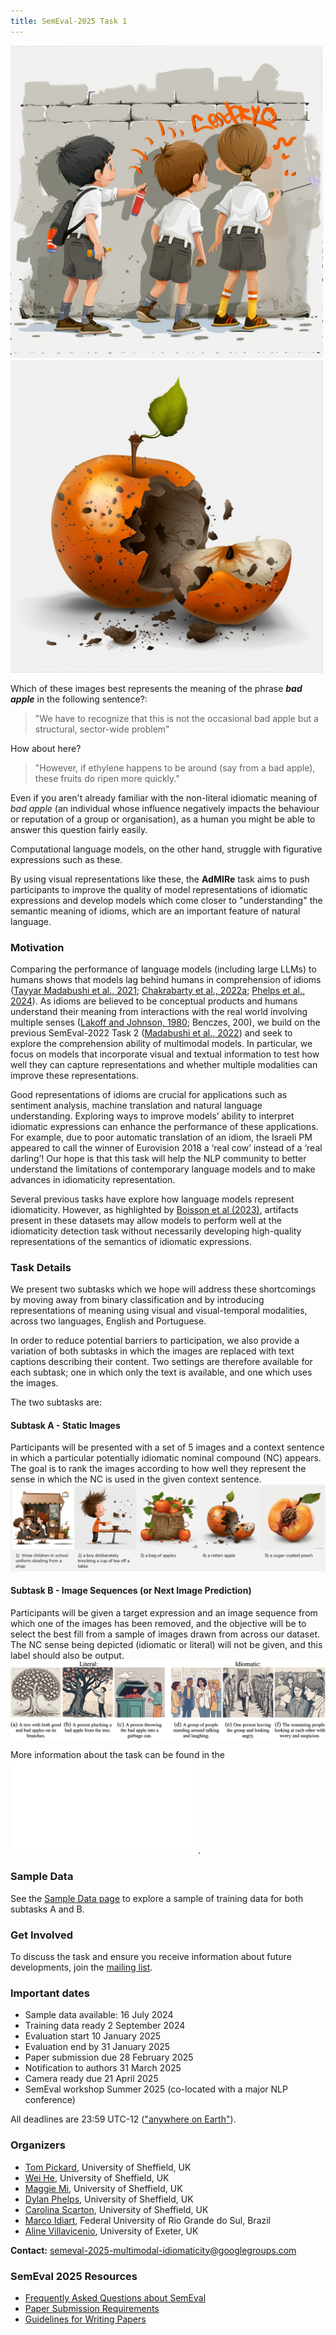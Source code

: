 ```yaml
---
title: SemEval-2025 Task 1
---
```


<img src="docs/assets/1.png" width="500">  <img src="docs/assets/4.png" width="500">

Which of these images best represents the meaning of the phrase ___bad apple___ in the following sentence?:

> "We have to recognize that this is not the occasional bad apple but a structural, sector-wide problem"

How about here?

> "However, if ethylene happens to be around (say from a bad apple), these fruits do ripen more quickly."

Even if you aren't already familiar with the non-literal idiomatic meaning of _bad apple_ (an individual whose influence negatively impacts the behaviour or reputation of a group or organisation), as a human you might be able to answer this question fairly easily.

Computational language models, on the other hand, struggle with figurative expressions such as these.

By using visual representations like these, the __AdMIRe__ task aims to push participants to improve the quality of model representations of idiomatic expressions and develop models which come closer to "understanding" the semantic meaning of idioms, which are an important feature of natural language.


### Motivation
Comparing the performance of language models (including large LLMs) to humans shows that models lag behind humans in comprehension of idioms ([Tayyar Madabushi et al., 2021](https://doi.org/10.18653/v1/2021.findings-emnlp.294); [Chakrabarty et al., 2022a](https://doi.org/10.18653/v1/2022.emnlp-main.481); [Phelps et al., 2024](https://aclanthology.org/2024.mwe-1.22)). As idioms are believed to be conceptual products and humans understand their meaning from interactions with the real world involving multiple senses ([Lakoff and Johnson, 1980](https://doi.org/10.1207/s15516709cog0402_4); Benczes, 200), we build on the previous SemEval-2022 Task 2 ([Madabushi et al., 2022](https://doi.org/10.18653/v1/2022.semeval-1.13)) and seek to explore the comprehension ability of multimodal models. In particular, we focus on models that incorporate visual and textual information to test how well they can capture representations and whether multiple modalities can improve these representations.

Good representations of idioms are crucial for applications such as sentiment analysis, machine translation and natural language understanding. Exploring ways to improve models’ ability to interpret idiomatic expressions can enhance the performance of these applications. For example, due to poor automatic translation of an idiom, the Israeli PM appeared to call the winner of Eurovision 2018 a ‘real cow’ instead of a ‘real darling’! Our hope is that this task will help the NLP community to better understand the limitations of contemporary language models and to make advances in idiomaticity representation.

Several previous tasks have explore how language models represent idiomaticity. However, as highlighted by [Boisson et al (2023)](https://doi.org/10.18653/v1/2023.emnlp-main.406), artifacts present in these datasets may allow models to perform well at the idiomaticity detection task without necessarily developing high-quality representations of the semantics of idiomatic expressions. 


### Task Details
We present two subtasks which we hope will address these shortcomings by moving away from binary classification and by introducing representations of meaning using visual and visual-temporal modalities, across two languages, English and Portuguese.

In order to reduce potential barriers to participation, we also provide a variation of both subtasks in which the images are replaced with text captions describing their content. Two settings are therefore available for each subtask; one in which only the text is available, and one which uses the images.

The two subtasks are:
#### Subtask A - Static Images
Participants will be presented with a set of 5 images and a context sentence in which a particular potentially idiomatic nominal compound (NC) appears. The goal is to rank the images according to how well they represent the sense in which the NC is used in the given context sentence.
![Bad Apple - Subtask A](/docs/assets/badapple-subtaska.png)

#### Subtask B - Image Sequences (or Next Image Prediction)
Participants will be given a target expression and an image sequence from which one of the images has been removed, and the objective will be to select the best fill from a sample of images drawn from across our dataset. The NC sense being depicted (idiomatic or literal) will not be given, and this label should also be output.
![Bad Apple - Subtask B](/docs/assets/badapple-subtaskb.png)

More information about the task can be found in the ![task description document](/docs/assets/SemEval_2025_Task_1__ADMIRE___Advancing_Multimodal_Idiomaticity_Representation.pdf).

### Sample Data

See the [Sample Data page](/data/sample/sample_data.md) to explore a sample of training data for both subtasks A and B.

### Get Involved
To discuss the task and ensure you receive information about future developments, join the [mailing list](https://groups.google.com/g/admire-semeval-2025).

### Important dates

- Sample data available: 16 July 2024
- Training data ready 2 September 2024
- Evaluation start 10 January 2025
- Evaluation end by 31 January 2025
- Paper submission due 28 February 2025
- Notification to authors 31 March 2025
- Camera ready due 21 April 2025
- SemEval workshop Summer 2025 (co-located with a major NLP conference)

All deadlines are 23:59 UTC-12 (["anywhere on Earth"](https://en.wikipedia.org/wiki/Anywhere_on_Earth)).


### Organizers

- [Tom Pickard](https://scholar.google.com/citations?user=rNTmzakAAAAJ&hl=en), University of Sheffield, UK
- [Wei He](), University of Sheffield, UK
- [Maggie Mi](), University of Sheffield, UK
- [Dylan Phelps](https://www.semanticscholar.org/author/Dylan-Phelps/2161561356), University of Sheffield, UK
- [Carolina Scarton](https://carolscarton.github.io/), University of Sheffield, UK
- [Marco Idiart](https://sites.google.com/view/marcoidiart/home), Federal University of Rio Grande do Sul, Brazil
- [Aline Villavicenio](https://sites.google.com/view/alinev), University of Exeter, UK

__Contact:__ <semeval-2025-multimodal-idiomaticity@googlegroups.com>

### SemEval 2025 Resources

- [Frequently Asked Questions about SemEval](https://semeval.github.io/faq.html)
- [Paper Submission Requirements](https://semeval.github.io/paper-requirements.html)
- [Guidelines for Writing Papers](https://semeval.github.io/system-paper-template.html)
